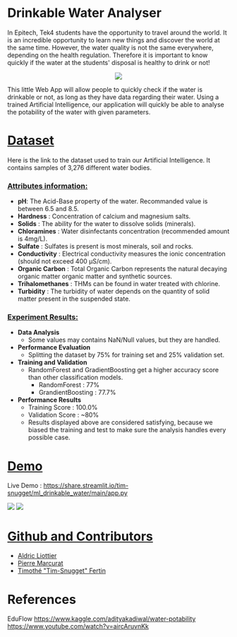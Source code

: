 # Drinkable Water Analyser

In Epitech, Tek4 students have the opportunity to travel around the world.
It is an incredible opportunity to learn new things and discover the world at the same time.
However, the water quality is not the same everywhere, depending on the health regulation.
Therefore it is important to know quickly if the water at the students' disposal is healthy to drink or not!

<p align="center">
<img src="https://domf5oio6qrcr.cloudfront.net/medialibrary/7909/b8a1309a-ba53-48c7-bca3-9c36aab2338a.jpg" />
</p>

This little Web App will allow people to quickly check if the water is drinkable or not, as long as they have data regarding their water.
Using a trained Artificial Intelligence, our application will quickly be able to analyse the potability of the water with given parameters. 

# [Dataset](https://www.kaggle.com/adityakadiwal/water-potability)

Here is the link to the dataset used to train our Artificial Intelligence.
It contains samples of 3,276 different water bodies.

### [Attributes information:]()

* **pH**: The Acid-Base property of the water. Recommanded value is between 6.5 and 8.5.
* **Hardness** : Concentration of calcium and magnesium salts.
* **Solids** : The ability for the water to dissolve solids (minerals).
* **Chloramines** : Water disinfectants concentration (recommended amount is 4mg/L).
* **Sulfate** : Sulfates is present is most minerals, soil and rocks.
* **Conductivity** : Electrical conductivity measures the ionic concentration (should not exceed 400 μS/cm).
* **Organic Carbon** : Total Organic Carbon represents the natural decaying organic matter organic matter and synthetic sources.
* **Trihalomethanes** : THMs can be found in water treated with chlorine.
* **Turbidity** : The turbidity of water depends on the quantity of solid matter present in the suspended state.

### [Experiment Results:]()
* **Data Analysis**
  * Some values may contains NaN/Null values, but they are handled.
* **Performance Evaluation**
  * Splitting the dataset by 75% for training set and 25% validation set.
* **Training and Validation**
  * RandomForest and GradientBoosting get a higher accuracy score than other classification models.
    * RandomForest : 77%
    * GrandientBoosting : 77.7%
* **Performance Results**
  * Training Score : 100.0%
  * Validation Score : ~80%
  * Results displayed above are considered satisfying, because we biased the training and test to make sure the analysis handles every possible case.

# [Demo](https://share.streamlit.io/tim-snugget/ml_drinkable_water/main/app.py)
Live Demo : https://share.streamlit.io/tim-snugget/ml_drinkable_water/main/app.py

![](https://media.discordapp.net/attachments/897066717052801037/904338073209430057/unknown.png?width=577&height=676)
![](https://media.discordapp.net/attachments/897066717052801037/904338102548582410/unknown.png?width=559&height=676)

# [Github and Contributors](https://github.com/Tim-Snugget/ML_Drinkable_Water)
* [Aldric Liottier](https://github.com/aldricLiottier)
* [Pierre Marcurat](https://github.com/3uph0riah)
* [Timothé "Tim-Snugget" Fertin](https://github.com/Tim-Snugget)

# References
EduFlow
https://www.kaggle.com/adityakadiwal/water-potability
https://www.youtube.com/watch?v=aircAruvnKk
